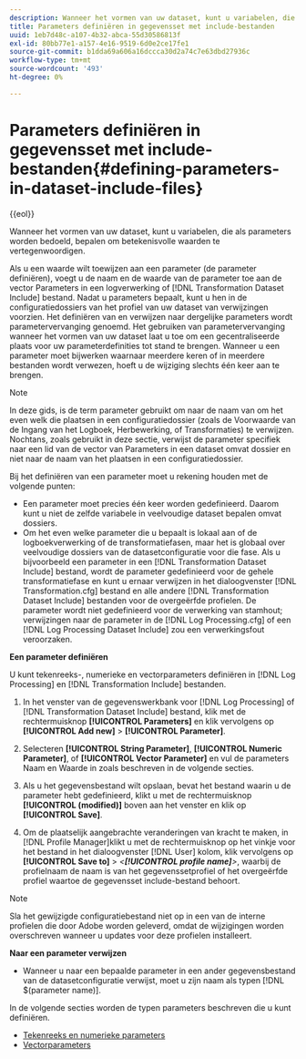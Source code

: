 ```yaml
---
description: Wanneer het vormen van uw dataset, kunt u variabelen, die als parameters worden bedoeld, bepalen om betekenisvolle waarden te vertegenwoordigen.
title: Parameters definiëren in gegevensset met include-bestanden
uuid: 1eb7d48c-a107-4b32-abca-55d30586813f
exl-id: 80bb77e1-a157-4e16-9519-6d0e2ce17fe1
source-git-commit: b1dda69a606a16dccca30d2a74c7e63dbd27936c
workflow-type: tm+mt
source-wordcount: '493'
ht-degree: 0%

---
```


# Parameters definiëren in gegevensset met include-bestanden{#defining-parameters-in-dataset-include-files}

{{eol}}

Wanneer het vormen van uw dataset, kunt u variabelen, die als parameters worden bedoeld, bepalen om betekenisvolle waarden te vertegenwoordigen.

Als u een waarde wilt toewijzen aan een parameter (de parameter definiëren), voegt u de naam en de waarde van de parameter toe aan de vector Parameters in een logverwerking of [!DNL Transformation Dataset Include] bestand. Nadat u parameters bepaalt, kunt u hen in de configuratiedossiers van het profiel van uw dataset van verwijzingen voorzien. Het definiëren van en verwijzen naar dergelijke parameters wordt parametervervanging genoemd. Het gebruiken van parametervervanging wanneer het vormen van uw dataset laat u toe om een gecentraliseerde plaats voor uw parameterdefinities tot stand te brengen. Wanneer u een parameter moet bijwerken waarnaar meerdere keren of in meerdere bestanden wordt verwezen, hoeft u de wijziging slechts één keer aan te brengen.

>[!NOTE]
>
>In deze gids, is de term parameter gebruikt om naar de naam van om het even welk die plaatsen in een configuratiedossier (zoals de Voorwaarde van de Ingang van het Logboek, Herbewerking, of Transformaties) te verwijzen. Nochtans, zoals gebruikt in deze sectie, verwijst de parameter specifiek naar een lid van de vector van Parameters in een dataset omvat dossier en niet naar de naam van het plaatsen in een configuratiedossier.

Bij het definiëren van een parameter moet u rekening houden met de volgende punten:

* Een parameter moet precies één keer worden gedefinieerd. Daarom kunt u niet de zelfde variabele in veelvoudige dataset bepalen omvat dossiers.
* Om het even welke parameter die u bepaalt is lokaal aan of de logboekverwerking of de transformatiefasen, maar het is globaal over veelvoudige dossiers van de datasetconfiguratie voor die fase. Als u bijvoorbeeld een parameter in een [!DNL Transformation Dataset Include] bestand, wordt de parameter gedefinieerd voor de gehele transformatiefase en kunt u ernaar verwijzen in het dialoogvenster [!DNL Transformation.cfg] bestand en alle andere [!DNL Transformation Dataset Include] bestanden voor de overgeërfde profielen. De parameter wordt niet gedefinieerd voor de verwerking van stamhout; verwijzingen naar de parameter in de [!DNL Log Processing.cfg] of een [!DNL Log Processing Dataset Include] zou een verwerkingsfout veroorzaken.

**Een parameter definiëren**

U kunt tekenreeks-, numerieke en vectorparameters definiëren in [!DNL Log Processing] en [!DNL Transformation Include] bestanden.

1. In het venster van de gegevenswerkbank voor [!DNL Log Processing] of [!DNL Transformation Dataset Include] bestand, klik met de rechtermuisknop **[!UICONTROL Parameters]** en klik vervolgens op **[!UICONTROL Add new]** > **[!UICONTROL Parameter]**.

1. Selecteren **[!UICONTROL String Parameter]**, **[!UICONTROL Numeric Parameter]**, of **[!UICONTROL Vector Parameter]** en vul de parameters Naam en Waarde in zoals beschreven in de volgende secties.

1. Als u het gegevensbestand wilt opslaan, bevat het bestand waarin u de parameter hebt gedefinieerd, klikt u met de rechtermuisknop **[!UICONTROL (modified)]** boven aan het venster en klik op **[!UICONTROL Save]**.

1. Om de plaatselijk aangebrachte veranderingen van kracht te maken, in [!DNL Profile Manager]klikt u met de rechtermuisknop op het vinkje voor het bestand in het dialoogvenster [!DNL User] kolom, klik vervolgens op **[!UICONTROL Save to]** > *&lt;**[!UICONTROL profile name]**>*, waarbij de profielnaam de naam is van het gegevenssetprofiel of het overgeërfde profiel waartoe de gegevensset include-bestand behoort.

>[!NOTE]
>
>Sla het gewijzigde configuratiebestand niet op in een van de interne profielen die door Adobe worden geleverd, omdat de wijzigingen worden overschreven wanneer u updates voor deze profielen installeert.

**Naar een parameter verwijzen**

* Wanneer u naar een bepaalde parameter in een ander gegevensbestand van de datasetconfiguratie verwijst, moet u zijn naam als typen [!DNL $(parameter name)].

In de volgende secties worden de typen parameters beschreven die u kunt definiëren.

* [Tekenreeks en numerieke parameters](../../../../home/c-dataset-const-proc/c-dataset-inc-files/c-def-param-dataset-inc-files/c-string-num-param.md#concept-14f391ce107c4a3dad827ec7967f1080)
* [Vectorparameters](../../../../home/c-dataset-const-proc/c-dataset-inc-files/c-def-param-dataset-inc-files/c-vector-param.md#concept-adb42a5474e245a9996d0aa8d5d522d0)
